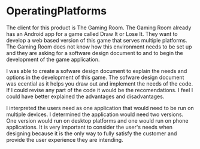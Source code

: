 # OperatingPlatforms
The client for this product is The Gaming Room. The Gaming Room already has an Android app for a game called Draw It or Lose It. They want to develop a web based version of this game that serves multiple platforms. The Gaming Room does not know how this environment needs to be set up and they are asking for a software design document to and to begin the development of the game application. 

I was able to create a sofware design document to explain the needs and options in the development of this game. The sofware design document was ecential as it helps you draw out and implement the needs of the code. If I could revise any part of the code it would be the recomendations. I feel I could have better explained the advantages and disadvantages. 

I interpreted the users need as one application that would need to be run on multiple devices. I determined the application would need two versions. One version would run on desktop platforms and one would run on phone applications. It is very important to consider the user's needs when designing because it is the only way to fully satisfy the customer and provide the user experience they are intending. 
